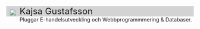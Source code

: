 <img src="./img/kajsa.jpg" style="float: left; border-radius: 10px; padding: 10px">
<div class ="byline" style="background: lightgrey; font-size: 24px;">
Kajsa Gustafsson
</div>
Pluggar E-handelsutveckling och Webbprogrammmering & Databaser.
